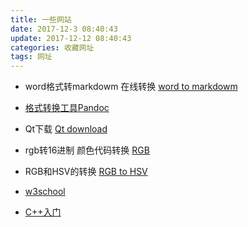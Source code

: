 ```yaml
---
title: 一些网站
date: 2017-12-3 08:40:43
update: 2017-12-12 08:40:43
categories: 收藏网址
tags: 网址
---
```


- word格式转markdowm 在线转换
[word to markdowm](https://word-to-markdown.herokuapp.com/)

- [格式转换工具Pandoc](http://www.pandoc.org/installing.html#windows)

- Qt下载
[Qt download](http://download.qt.io/archive/qt/)

- rgb转16进制 颜色代码转换
[RGB](http://www.yuangongju.com/color)

- RGB和HSV的转换
[RGB to HSV](https://c.runoob.com/front-end/868)

- [w3school](http://www.w3school.com.cn/index.html)

- [C++入门](http://www.runoob.com/cplusplus/cpp-tutorial.html)

